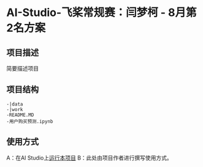 # AI-Studio-飞桨常规赛：闫梦柯 - 8月第2名方案

## 项目描述
简要描述项目

## 项目结构
```
-|data
-|work
-README.MD
-用户购买预测.ipynb
```
## 使用方式
A：在AI Studio上[运行本项目](https://aistudio.baidu.com/aistudio/usercenter)
B：此处由项目作者进行撰写使用方式。
